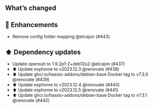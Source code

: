 ## What’s changed
## 🚀 Enhancements

- Remove config folder mapping @elcajon (#443)

## ⬆️ Dependency updates

- Update openssh to 1:9.2p1-2+deb12u2 @elcajon (#437)
- ⬆️ Update esphome to v2023.12.3 @renovate (#438)
- ⬆️ Update ghcr.io/hassio-addons/debian-base Docker tag to v7.3.0 @renovate (#439)
- ⬆️ Update esphome to v2023.12.4 @renovate (#440)
- ⬆️ Update esphome to v2023.12.5 @renovate (#441)
- ⬆️ Update ghcr.io/hassio-addons/debian-base Docker tag to v7.3.1 @renovate (#442)
